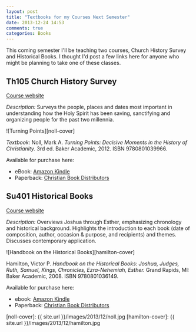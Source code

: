 ```yaml
---
layout: post
title: "Textbooks for my Courses Next Semester"
date: 2013-12-24 14:53
comments: true
categories: Books
---
```


This coming semester I'll be teaching two courses, Church History Survey and Historical Books. I thought I'd post a few links here for anyone who might be planning to take one of these classes.

## Th105 Church History Survey

[Course website][th105]

*Description:* Surveys the people, places and dates most important in understanding how the Holy Spirit has been saving, sanctifying and organizing people for the past two millennia.

![Turning Points][noll-cover]

*Textbook:* Noll, Mark A. *Turning Points: Decisive Moments in the History of Christianity.* 3rd ed. Baker Academic, 2012. ISBN 9780801039966.

Available for purchase here:

* eBook: [Amazon Kindle][noll-kindle]
* Paperback: [Christian Book Distributors][noll-paperback]

## Su401 Historical Books

[Course website][su401]

*Description:* Overviews Joshua through Esther, emphasizing chronology and historical background. Highlights the introduction to each book (date of composition, author, occasion & purpose, and recipients) and themes. Discusses contemporary application.

![Handbook on the Historical Books][hamilton-cover]

Hamilton, Victor P. *Handbook on the Historical Books: Joshua, Judges, Ruth, Samuel, Kings, Chronicles, Ezra-Nehemiah, Esther.* Grand Rapids, MI: Baker Academic, 2008. ISBN 9780801036149.

Available for purchase here:

* ebook: [Amazon Kindle][hamilton-kindle]
* Paperback: [Christian Book Distributors][hamilton-paperback]

[noll-cover]: {{ site.url }}/images/2013/12/noll.jpg
[hamilton-cover]: {{ site.url }}/images/2013/12/hamilton.jpg

[th105]: http://blogs.duncanjohnson.ca/th105-2014/
[su401]: http://blogs.duncanjohnson.ca/su401-2014/
[hamilton-kindle]: http://www.amazon.ca/gp/product/B00CFKX6I6/ref=as_li_ss_tl?ie=UTF8&camp=15121&creative=390961&creativeASIN=B00CFKX6I6&linkCode=as2&tag=duncanjohns04-20
[hamilton-paperback]: http://www.christianbook.com/Christian/Books/product?event=AFF&p=1178855&item_no=036149
[noll-kindle]: http://www.amazon.ca/gp/product/B0085BAEIO/ref=as_li_ss_tl?ie=UTF8&camp=15121&creative=390961&creativeASIN=B0085BAEIO&linkCode=as2&tag=duncanjohns04-20
[noll-paperback]: http://www.christianbook.com/Christian/Books/product?event=AFF&p=1178855&item_no=039966